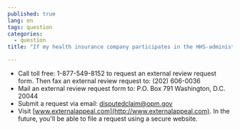 ```yaml
---
published: true
lang: en
tags: question
categories:
  - question
title: "If my health insurance company participates in the HHS-administered external review process, how do I request an external appeal?\""

---
```


* Call toll free: 1-877-549-8152  to request an external review request form. Then fax an external review request to: (202) 606-0036
* Mail an external review request form to:
P.O. Box 791
Washington, D.C. 20044   
* Submit a request via email: [disputedclaim@opm.gov](mailto:disputedclaim@opm.gov)
* Visit [www.externalappeal.com](http://www.externalappeal.com). In the future, you'll be able to file a request using a secure website.
